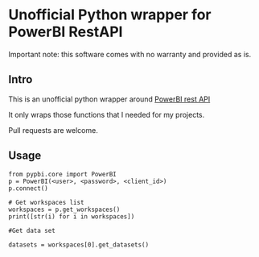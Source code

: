 # Unofficial Python wrapper for PowerBI RestAPI

Important note: this software comes with no warranty and provided as is.

## Intro

This is an unofficial python wrapper around [PowerBI rest API][1]

It only wraps those functions that I needed for my projects.

Pull requests are welcome.

## Usage

```
from pypbi.core import PowerBI
p = PowerBI(<user>, <password>, <client_id>)
p.connect()

# Get workspaces list
workspaces = p.get_workspaces()
print([str(i) for i in workspaces])

#Get data set

datasets = workspaces[0].get_datasets()


```

[1]: https://msdn.microsoft.com/en-us/library/mt147898.aspx